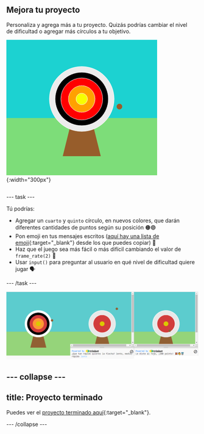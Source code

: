 ## Mejora tu proyecto

<div style="display: flex; flex-wrap: wrap">
<div style="flex-basis: 200px; flex-grow: 1; margin-right: 15px;">
Personaliza y agrega más a tu proyecto. Quizás podrías cambiar el nivel de dificultad o agregar más círculos a tu objetivo.
</div>
<div>

![El área de salida muestra un objetivo con cinco círculos.](images/five_circles.png){:width="300px"}

</div>
</div>

--- task ---

Tú podrías:

+ Agregar un `cuarto` y `quinto` círculo, en nuevos colores, que darán diferentes cantidades de puntos según su posición 🟠🟣
+ Pon emoji en tus mensajes escritos ([aquí hay una lista de emoji](https://unicode.org/emoji/charts/full-emoji-list.html){:target="_blank"} desde los que puedes copiar) 🎯
+ Haz que el juego sea más fácil o más difícil cambiando el valor de `frame_rate(2)` 💨
+ Usar `input()` para preguntar al usuario en qué nivel de dificultad quiere jugar 🗣️

--- /task ---

![Ideas de proyectos mejorados: uno con cinco círculos, uno con una pregunta de entrada de dificultad, uno con emoji en el mensaje de puntos.](images/upgrade-ideas.png)

--- collapse ---
---
title: Proyecto terminado
---

Puedes ver el [proyecto terminado aquí](https://trinket.io/python/f686c82d8a){:target="_blank"}.

--- /collapse ---

